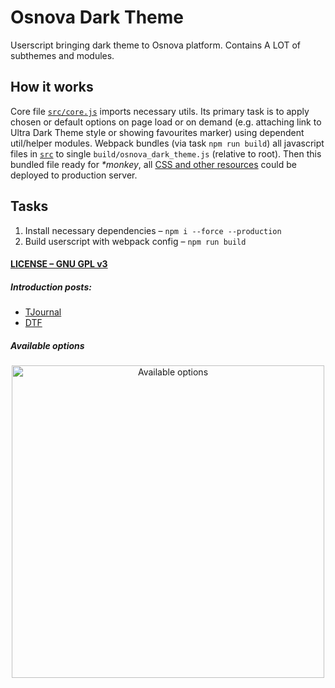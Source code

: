 # Osnova Dark Theme
Userscript bringing dark theme to Osnova platform. Contains A LOT of subthemes and modules.

## How it works
Core file [`src/core.js`](./src/core.js) imports necessary utils. Its primary task is to apply chosen or default options on page load or on demand (e.g. attaching link to Ultra Dark Theme style or showing favourites marker) using dependent util/helper modules. Webpack bundles (via task `npm run build`) all javascript files in [`src`](./src) to single `build/osnova_dark_theme.js` (relative to root). Then this bundled file ready for _*monkey_, all [CSS and other resources](./resources) could be deployed to production server.

## Tasks
1. Install necessary dependencies – `npm i --force --production`
2. Build userscript with webpack config – `npm run build`

#### [LICENSE – GNU GPL v3](./LICENSE)

##### Introduction posts:
* [TJournal](https://tjournal.ru/137781#darkmode)
* [DTF](https://dtf.ru/666655#darkmode)

##### Available options
<p align="center">
	<img src="https://leonardo.osnova.io/2a64d1aa-8b1f-5918-834d-7e8cdb7d7391/" alt="Available options" width="500"/>
</p>
